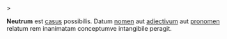 <!-- markdownlint-disable MD041 -->>
**Neutrum** est [casus](casus.md) possibilis. Datum [nomen](nomen.md) aut [adiectivum](adiectivum.md) aut [pronomen](pronomen.md) relatum rem inanimatam conceptumve intangibile peragit.
